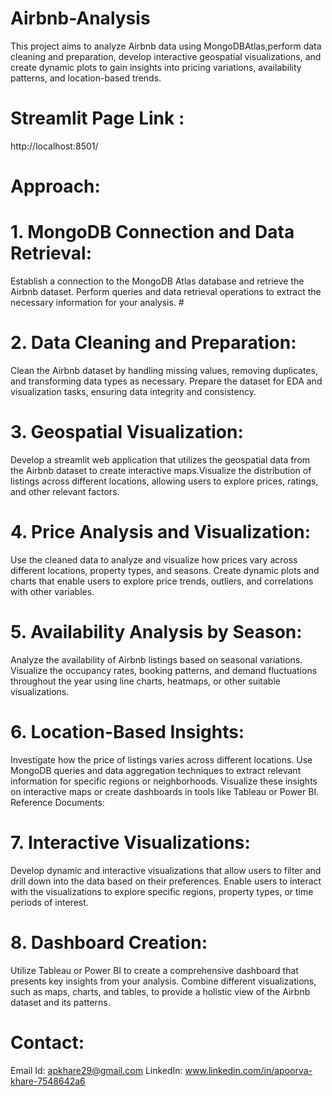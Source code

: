 # Airbnb-Analysis

This project aims to analyze Airbnb data using MongoDBAtlas,perform data cleaning and preparation, develop interactive geospatial visualizations, and create dynamic plots to gain insights into pricing variations, availability patterns, and location-based trends.

# Streamlit Page Link : 
http://localhost:8501/ 


# Approach:
# 1. MongoDB Connection and Data Retrieval: 
Establish a connection to the MongoDB Atlas database and retrieve the Airbnb dataset. Perform queries and data retrieval operations to extract the necessary information for your analysis. #
# 2. Data Cleaning and Preparation: 
Clean the Airbnb dataset by handling missing values, removing duplicates, and transforming data types as necessary. Prepare the dataset for EDA and visualization tasks, ensuring data integrity and consistency. 
# 3. Geospatial Visualization: 
Develop a streamlit web application that utilizes the geospatial data from the Airbnb dataset to create interactive maps.Visualize the distribution of listings across different locations, allowing users to explore prices, ratings, and other relevant factors. 
# 4. Price Analysis and Visualization: 
Use the cleaned data to analyze and visualize how prices vary across different locations, property types, and seasons. Create dynamic plots and charts that enable users to explore price trends, outliers, and correlations with other variables. 
# 5. Availability Analysis by Season: 
Analyze the availability of Airbnb listings based on seasonal variations. Visualize the occupancy rates, booking patterns, and demand fluctuations throughout the year using line charts, heatmaps, or other suitable visualizations. 
# 6. Location-Based Insights: 
Investigate how the price of listings varies across different locations. Use MongoDB queries and data aggregation techniques to extract relevant information for specific regions or neighborhoods. Visualize these insights on interactive maps or create dashboards in tools like Tableau or Power BI. Reference Documents: 
# 7. Interactive Visualizations: 
Develop dynamic and interactive visualizations that allow users to filter and drill down into the data based on their preferences. Enable users to interact with the visualizations to explore specific regions, property types, or time periods of interest. 
# 8. Dashboard Creation: 
Utilize Tableau or Power BI to create a comprehensive dashboard that presents key insights from your analysis. Combine different visualizations, such as maps, charts, and tables, to provide a holistic view of the Airbnb dataset and its patterns.


# Contact:
Email Id: apkhare29@gmail.com
LinkedIn: www.linkedin.com/in/apoorva-khare-7548642a6
